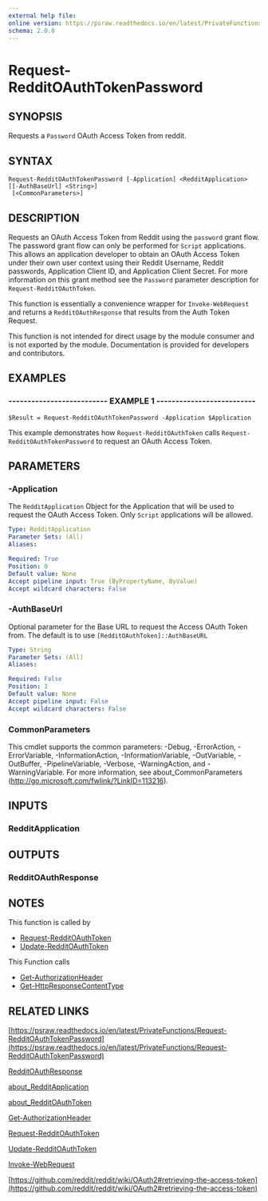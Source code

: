 ```yaml
---
external help file: 
online version: https://psraw.readthedocs.io/en/latest/PrivateFunctions/Request-RedditOAuthTokenPassword
schema: 2.0.0
---
```


# Request-RedditOAuthTokenPassword

## SYNOPSIS
Requests a `Password` OAuth Access Token from reddit.

## SYNTAX

```
Request-RedditOAuthTokenPassword [-Application] <RedditApplication> [[-AuthBaseUrl] <String>]
 [<CommonParameters>]
```

## DESCRIPTION
Requests an OAuth Access Token from Reddit using the `password` grant flow. The password grant flow can only be performed for `Script` applications. This allows an application developer to obtain an OAuth Access Token under their own user context using their Reddit Username, Reddit passwords, Application Client ID, and Application Client Secret. For more information on this grant method see the `Password` parameter description for `Request-RedditOAuthToken`.

This function is essentially a convenience wrapper for `Invoke-WebRequest` and returns a `RedditOAuthResponse` that results from the Auth Token Request.

This function is not intended for direct usage by the module consumer and is not exported by the module. Documentation is provided for developers and contributors.

## EXAMPLES

### -------------------------- EXAMPLE 1 --------------------------
```
$Result = Request-RedditOAuthTokenPassword -Application $Application
```

This example demonstrates how `Request-RedditOAuthToken` calls `Request-RedditOAuthTokenPassword` to request an OAuth Access Token.

## PARAMETERS

### -Application
The `RedditApplication` Object for the Application that will be used to request the OAuth Access Token. Only `Script` applications will be allowed.

```yaml
Type: RedditApplication
Parameter Sets: (All)
Aliases: 

Required: True
Position: 0
Default value: None
Accept pipeline input: True (ByPropertyName, ByValue)
Accept wildcard characters: False
```

### -AuthBaseUrl
Optional parameter for the Base URL to request the Access OAuth Token from. The default is to use `[RedditOAuthToken]::AuthBaseURL`

```yaml
Type: String
Parameter Sets: (All)
Aliases: 

Required: False
Position: 1
Default value: None
Accept pipeline input: False
Accept wildcard characters: False
```

### CommonParameters
This cmdlet supports the common parameters: -Debug, -ErrorAction, -ErrorVariable, -InformationAction, -InformationVariable, -OutVariable, -OutBuffer, -PipelineVariable, -Verbose, -WarningAction, and -WarningVariable. For more information, see about_CommonParameters (http://go.microsoft.com/fwlink/?LinkID=113216).

## INPUTS

### RedditApplication

## OUTPUTS

### RedditOAuthResponse

## NOTES
This function is called by

* [Request-RedditOAuthToken](https://psraw.readthedocs.io/en/latest/Module/Request-RedditOAuthToken)
* [Update-RedditOAuthToken](https://psraw.readthedocs.io/en/latest/Module/Update-RedditOAuthToken)

This Function calls 

* [Get-AuthorizationHeader](https://psraw.readthedocs.io/en/latest/Module/Get-AuthorizationHeader)
* [Get-HttpResponseContentType](https://psraw.readthedocs.io/en/latest/PrivateFunctions/Get-HttpResponseContentType)

## RELATED LINKS

[https://psraw.readthedocs.io/en/latest/PrivateFunctions/Request-RedditOAuthTokenPassword](https://psraw.readthedocs.io/en/latest/PrivateFunctions/Request-RedditOAuthTokenPassword)

[RedditOAuthResponse](https://psraw.readthedocs.io/en/latest/Module/RedditOAuthResponse)

[about_RedditApplication](https://psraw.readthedocs.io/en/latest/Module/about_RedditApplication)

[about_RedditOAuthToken](https://psraw.readthedocs.io/en/latest/Module/about_RedditOAuthToken)

[Get-AuthorizationHeader](https://psraw.readthedocs.io/en/latest/Module/Get-AuthorizationHeader)

[Request-RedditOAuthToken](https://psraw.readthedocs.io/en/latest/Module/Request-RedditOAuthToken)

[Update-RedditOAuthToken](https://psraw.readthedocs.io/en/latest/Module/Update-RedditOAuthToken)

[Invoke-WebRequest](https://go.microsoft.com/fwlink/?LinkID=217035)

[https://github.com/reddit/reddit/wiki/OAuth2#retrieving-the-access-token](https://github.com/reddit/reddit/wiki/OAuth2#retrieving-the-access-token)